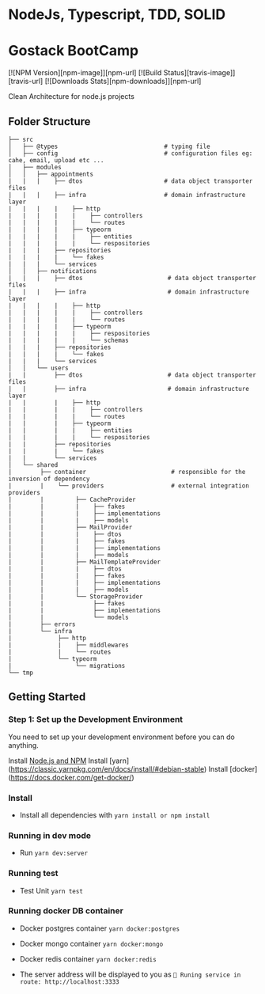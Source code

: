 # NodeJs, Typescript, TDD, SOLID

# Gostack BootCamp

[![NPM Version][npm-image]][npm-url]
[![Build Status][travis-image]][travis-url]
[![Downloads Stats][npm-downloads]][npm-url]


Clean Architecture for node.js projects

## Folder Structure

```
├── src
│   ├── @types                              # typing file            
│   ├── config                              # configuration files eg: cahe, email, upload etc ...
│   ├── modules
│   │   ├── appointments              
|   |   |    ├── dtos                       # data object transporter files
|   |   |    ├── infra                      # domain infrastructure layer
|   |   |    |    ├── http
|   |   |    |    |    ├── controllers
|   |   |    |    |    └── routes
|   |   |    |    ├── typeorm
|   |   |    |    |    ├── entities
|   |   |    |    |    └── respositories
|   |   |    ├── repositories
|   |   |    |    └── fakes
|   |   |    └── services
│   │   ├── notifications
|   |   |    ├── dtos                        # data object transporter files
|   |   |    ├── infra                       # domain infrastructure layer
|   |   |    |    ├── http                   
|   |   |    |    |    ├── controllers
|   |   |    |    |    └── routes
|   |   |    |    ├── typeorm
|   |   |    |    |    ├── respositories
|   |   |    |    |    └── schemas
|   |   |    ├── repositories
|   |   |    |    └── fakes
|   |   |    └── services
│   │   └── users
|   |        ├── dtos                        # data object transporter files
|   |        ├── infra                       # domain infrastructure layer
|   |        |    ├── http
|   |        |    |    ├── controllers
|   |        |    |    └── routes
|   |        |    ├── typeorm
|   |        |    |    ├── entities
|   |        |    |    └── respositories
|   |        ├── repositories
|   |        |    └── fakes
|   |        └── services
│   └── shared
|        ├── container                        # responsible for the inversion of dependency
|        |    └── providers                   # external integration providers
|        |         ├── CacheProvider
|        |         |    ├── fakes
|        |         |    ├── implementations
|        |         |    ├── models
|        |         ├── MailProvider
|        |         |    ├── dtos
|        |         |    ├── fakes
|        |         |    ├── implementations
|        |         |    ├── models
|        |         ├── MailTemplateProvider
|        |         |    ├── dtos
|        |         |    ├── fakes
|        |         |    ├── implementations
|        |         |    ├── models
|        |         └── StorageProvider
|        |              ├── fakes
|        |              ├── implementations
|        |              └── models
|        ├── errors
|        └── infra
|             ├── http
|             |    ├── middlewares
|             |    └── routes
|             └── typeorm
|                  └── migrations
└── tmp

```


## Getting Started

### Step 1: Set up the Development Environment

You need to set up your development environment before you can do anything.

Install [Node.js and NPM](https://nodejs.org/en/download/)
Install [yarn] (https://classic.yarnpkg.com/en/docs/install/#debian-stable)
Install [docker] (https://docs.docker.com/get-docker/)

### Install

- Install all dependencies with `yarn install or npm install`

### Running in dev mode

- Run `yarn dev:server` 
### Running test
- Test Unit `yarn test`
### Running docker DB container
- Docker postgres container `yarn docker:postgres`
- Docker mongo container `yarn docker:mongo`
- Docker redis container `yarn docker:redis`

- The server address will be displayed to you as `🚀 Runing service in route: http://localhost:3333`



